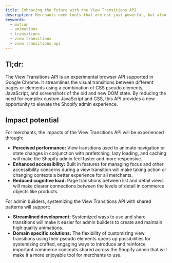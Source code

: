```yaml
---
title: Embracing the future with the View Transitions API
description: Merchants need tools that are not just powerful, but also intuitive. That's why we're experimenting with new ways to enhance the Shopify admin experience using the View Transitions API.
keywords:
  - motion
  - animations
  - transitions
  - view transitions
  - view transitions api
---
```


## Tl;dr:

The View Transitions API is an experimental browser API supported in Google Chrome. It streamlines the visual transitions between different pages or elements using a combination of CSS pseudo elements, JavaScript, and screenshots of the old and new DOM state. By reducing the need for complex custom JavaScript and CSS, this API provides a new opportunity to elevate the Shopify admin experience.

## Impact potential

For merchants, the impacts of the View Transitions API will be experienced through:

- **Perceived performance:** View transitions used to animate navigation or state changes in conjunction with prefetching, lazy loading, and caching will make the Shopify admin feel faster and more responsive.
- **Enhanced accessibility:** Built in features for managing focus and other accessibility concerns during a view transition will make taking action or changing contexts a better experience for all merchants.
- **Reduced cognitive load:** Page transitions between list and detail views will make clearer connections between the levels of detail in commerce objects like products.

For admin builders, systemizing the View Transitions API with shared patterns will support:

- **Streamlined development:** Systemized ways to use and share transitions will make it easier for admin builders to create and maintain high quality animations.
- **Domain specific solutions:** The flexibility of customizing view transitions using their pseudo elements opens up possibilities for systemizing crafted, engaging ways to introduce and reinforce important commerce concepts shared across the Shopify admin that will make it a more enjoyable tool for merchants to use.
